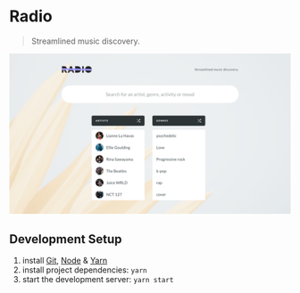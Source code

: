 # Radio

> Streamlined music discovery.

![Screenshot](static/screenshot.png?raw=true 'Screenshot')

## Development Setup

1. install [Git](https://git-scm.com/book/en/v2/Getting-Started-Installing-Git), [Node](https://nodejs.org/en/download)
   & [Yarn](https://yarnpkg.com/lang/en/docs/install)
2. install project dependencies: `yarn`
3. start the development server: `yarn start`
